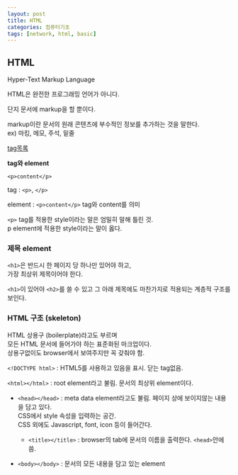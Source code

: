 ```yaml
---
layout: post
title: HTML
categories: 컴퓨터기초
tags: [network, html, basic]
---
```


## HTML

Hyper-Text Markup Language  
  
HTML은 완전한 프로그래밍 언어가 아니다.  

단지 문서에 markup을 할 뿐이다.  

markup이란 문서의 원래 콘텐츠에 부수적인 정보를 추가하는 것을 말한다.  
ex) 마킹, 메모, 주석, 밑줄

[tag목록](https://developer.mozilla.org/en-US/docs/Web/HTML/Element)

**tag와 element**

```
<p>content</p>
```

tag : `<p>`, `</p>`  
  
element : `<p>content</p>` tag와 content를 의미  

`<p>` tag를 적용한 style이라는 말은 엄밀히 말해 틀린 것.  
p element에 적용한 style이라는 말이 옳다.  


### 제목 element

`<h1>`은 반드시 한 페이지 당 하나만 있어야 하고,  
가장 최상위 제목이어야 한다.  

`<h1>`이 있어야 `<h2>`를 쓸 수 있고 그 아래 제목에도 마찬가지로 적용되는 계층적 구조를 보인다.

### HTML 구조 (skeleton)

HTML 상용구 (boilerplate)라고도 부르며  
모든 HTML 문서에 들어가야 하는 표준화된 마크업이다.  
상용구없이도 browser에서 보여주지만 꼭 갖춰야 함.  

`<!DOCTYPE html>` : HTML5를 사용하고 있음을 표시. 닫는 tag없음.  

`<html></html>` : root element라고 불림. 문서의 최상위 element이다.

- `<head></head>` : meta data element라고도 불림.   페이지 상에 보이지않는 내용을 담고 있다.  
    CSS에서 style 속성을 입력하는 공간.  
    CSS 외에도 Javascript, font, icon 등이 들어간다.  

    - `<title></title>` : browser의 tab에 문서의 이름을 출력한다.  `<head>`안에 씀.  
- `<body></body>` : 문서의 모든 내용을 담고 있는 element

